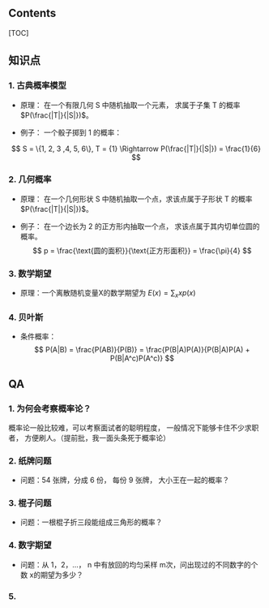 ## Contents

[TOC]

## 知识点

### 1. 古典概率模型

- 原理： 在一个有限几何 S 中随机抽取一个元素， 求属于子集 T 的概率 $P(\frac{|T|}{|S|})$。

- 例子： 一个骰子掷到 1 的概率：

$$
S = \{1, 2, 3 ,4, 5, 6\}, T = {1} \Rightarrow P(\frac{|T|}{|S|}) = \frac{1}{6}
$$

### 2. 几何概率

- 原理： 在一个几何形状 S 中随机抽取一个点，求该点属于子形状 T 的概率$P(\frac{|T|}{|S|})$。

- 例子： 在一个边长为 2 的正方形内抽取一个点， 求该点属于其内切单位圆的概率。
  $$
  p = \frac{\text{圆的面积}}{\text{正方形面积}} = \frac{\pi}{4}
  $$

### 3. 数学期望

- 原理：一个离散随机变量X的数学期望为 $E(x) = \sum_x xp(x)$



### 4. 贝叶斯

- 条件概率：
  $$
  P(A|B) = \frac{P(AB)}{P(B)} = \frac{P(B|A)P(A)}{P(B|A)P(A) + P(B|A^c)P(A^c)}
  $$



## QA

### 1. 为何会考察概率论？

概率论一般比较难，可以考察面试者的聪明程度， 一般情况下能够卡住不少求职者， 方便刷人。（提前批，我一面头条死于概率论）

### 2.  纸牌问题

- 问题：54 张牌，分成 6 份， 每份 9 张牌， 大小王在一起的概率？



### 3.  棍子问题

- 问题：一根棍子折三段能组成三角形的概率？



### 4.  数字期望

- 问题：从 1，2，...， n 中有放回的均匀采样 m次，问出现过的不同数字的个数 x的期望为多少？



### 5.  

